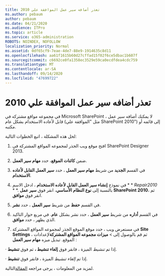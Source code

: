 ```yaml
---
title: تعذر أضافه سير عمل الموافقة علي 2010
ms.author: pebaum
author: pebaum
ms.date: 04/21/2020
ms.audience: ITPro
ms.topic: article
ms.service: o365-administration
ROBOTS: NOINDEX, NOFOLLOW
localization_priority: Normal
ms.assetid: 0df65cf9-7eae-4de7-88e9-1914635c8d11
ms.openlocfilehash: aa61f1615b60d27cffad15f02f6ce5dbac1b607f
ms.sourcegitcommit: c6692ce0fa1358ec3529e59ca0ecdfdea4cdc759
ms.translationtype: MT
ms.contentlocale: ar-SA
ms.lasthandoff: 09/14/2020
ms.locfileid: "47699722"
---
```

# <a name="unable-to-add-2010-approval-workflow"></a>تعذر أضافه سير عمل الموافقة علي 2010

في مجموعه مواقع مشتركه في Microsoft SharePoint ، لا يمكنك أضافه سير عمل قابل لأعاده الاستخدام بشكل عام (مثل "الموافقة علي SharePoint 2010") إلى قائمه أو مكتبه.
  
لحل هذه المشكلة ، اتبع الخطوات التالية: 
  
1. افتح موقع ويب الجذر لمجموعه المواقع المشتركة في SharePoint Designer 2013.
  
2. ضمن **كائنات الموقع**، حدد **مهام سير العمل**. 
  
3. في القسم **الجديد** من شريط **مهام سير العمل** ، حدد **سير العمل القابل لأعاده الاستخدام**. 
  
4. في نموذج **إنشاء سير العمل القابل لأعاده الاستخدام** ، ادخل الاسم * * *Repair2010* * *. بالنسبة إلى **نوع النظام الأساسي**، انقر فوق **سير عمل SharePoint 2010**، ثم انقر فوق **موافق**. 
  
1. في القسم **حفظ** من شريط **سير العمل** ، حدد **نشر**. 
  
2. في القسم **أداره** من شريط **سير العمل** ، حدد نشر بشكل **عام**. في مربع حوار التاكيد الذي يظهر ، حدد **موافق**. 
  
3. في مستعرض ويب ، حدد موقع الموقع الجذر لمجموعه المواقع المشتركة **Site Settings** ، ثم قم بالوصول إلى \> **ميزات مجموعه المواقع المشتركة**لإعدادات الموقع. تبديل ميزه **مهام سير العمل** : 
  
· إذا تم  *تنشيط*  الميزة ، فانقر فوق **إلغاء تنشيط ،** ثم فوق **تنشيط**. 
  
· إذا تم  *إلغاء تنشيط*  الميزة ، فانقر فوق **تنشيط**. 
  
لمزيد من المعلومات ، يرجى مراجعه [المقالة](https://go.microsoft.com/fwlink/?linkid=2047770&amp;clcid=0x409)التالية.
  

